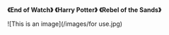 **《End of Watch》**
**《Harry Potter》**
**《Rebel of the Sands》**


![This is an image](/images/for use.jpg)

